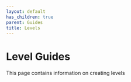 ```yaml
---
layout: default
has_children: true
parent: Guides
title: Levels
---
```

# Level Guides

This page contains information on creating levels